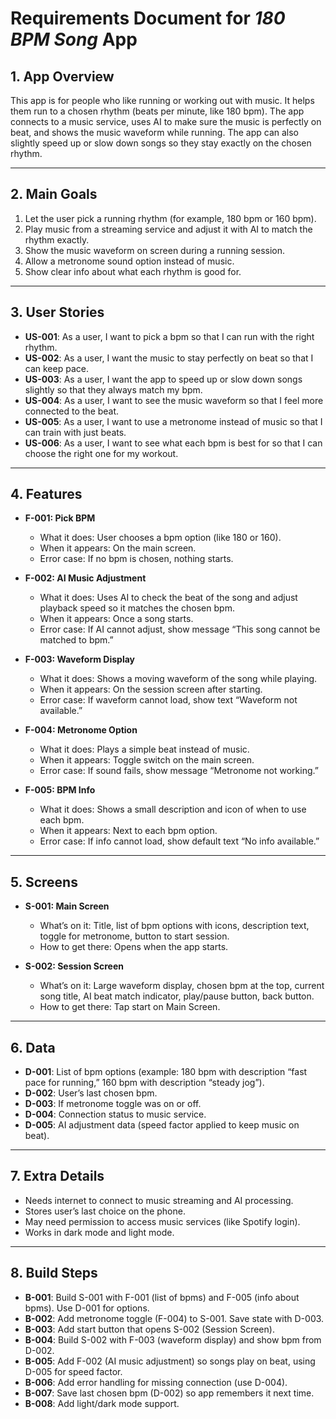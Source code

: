 # Requirements Document for *180 BPM Song* App  

## 1. App Overview  
This app is for people who like running or working out with music. It helps them run to a chosen rhythm (beats per minute, like 180 bpm). The app connects to a music service, uses AI to make sure the music is perfectly on beat, and shows the music waveform while running. The app can also slightly speed up or slow down songs so they stay exactly on the chosen rhythm.  

---

## 2. Main Goals  
1. Let the user pick a running rhythm (for example, 180 bpm or 160 bpm).  
2. Play music from a streaming service and adjust it with AI to match the rhythm exactly.  
3. Show the music waveform on screen during a running session.  
4. Allow a metronome sound option instead of music.  
5. Show clear info about what each rhythm is good for.  

---

## 3. User Stories  

- **US-001**: As a user, I want to pick a bpm so that I can run with the right rhythm.  
- **US-002**: As a user, I want the music to stay perfectly on beat so that I can keep pace.  
- **US-003**: As a user, I want the app to speed up or slow down songs slightly so that they always match my bpm.  
- **US-004**: As a user, I want to see the music waveform so that I feel more connected to the beat.  
- **US-005**: As a user, I want to use a metronome instead of music so that I can train with just beats.  
- **US-006**: As a user, I want to see what each bpm is best for so that I can choose the right one for my workout.  

---

## 4. Features  

- **F-001: Pick BPM**  
  - What it does: User chooses a bpm option (like 180 or 160).  
  - When it appears: On the main screen.  
  - Error case: If no bpm is chosen, nothing starts.  

- **F-002: AI Music Adjustment**  
  - What it does: Uses AI to check the beat of the song and adjust playback speed so it matches the chosen bpm.  
  - When it appears: Once a song starts.  
  - Error case: If AI cannot adjust, show message “This song cannot be matched to bpm.”  

- **F-003: Waveform Display**  
  - What it does: Shows a moving waveform of the song while playing.  
  - When it appears: On the session screen after starting.  
  - Error case: If waveform cannot load, show text “Waveform not available.”  

- **F-004: Metronome Option**  
  - What it does: Plays a simple beat instead of music.  
  - When it appears: Toggle switch on the main screen.  
  - Error case: If sound fails, show message “Metronome not working.”  

- **F-005: BPM Info**  
  - What it does: Shows a small description and icon of when to use each bpm.  
  - When it appears: Next to each bpm option.  
  - Error case: If info cannot load, show default text “No info available.”  

---

## 5. Screens  

- **S-001: Main Screen**  
  - What’s on it: Title, list of bpm options with icons, description text, toggle for metronome, button to start session.  
  - How to get there: Opens when the app starts.  

- **S-002: Session Screen**  
  - What’s on it: Large waveform display, chosen bpm at the top, current song title, AI beat match indicator, play/pause button, back button.  
  - How to get there: Tap start on Main Screen.  

---

## 6. Data  

- **D-001**: List of bpm options (example: 180 bpm with description “fast pace for running,” 160 bpm with description “steady jog”).  
- **D-002**: User’s last chosen bpm.  
- **D-003**: If metronome toggle was on or off.  
- **D-004**: Connection status to music service.  
- **D-005**: AI adjustment data (speed factor applied to keep music on beat).  

---

## 7. Extra Details  

- Needs internet to connect to music streaming and AI processing.  
- Stores user’s last choice on the phone.  
- May need permission to access music services (like Spotify login).  
- Works in dark mode and light mode.  

---

## 8. Build Steps  

- **B-001**: Build S-001 with F-001 (list of bpms) and F-005 (info about bpms). Use D-001 for options.  
- **B-002**: Add metronome toggle (F-004) to S-001. Save state with D-003.  
- **B-003**: Add start button that opens S-002 (Session Screen).  
- **B-004**: Build S-002 with F-003 (waveform display) and show bpm from D-002.  
- **B-005**: Add F-002 (AI music adjustment) so songs play on beat, using D-005 for speed factor.  
- **B-006**: Add error handling for missing connection (use D-004).  
- **B-007**: Save last chosen bpm (D-002) so app remembers it next time.  
- **B-008**: Add light/dark mode support.  
